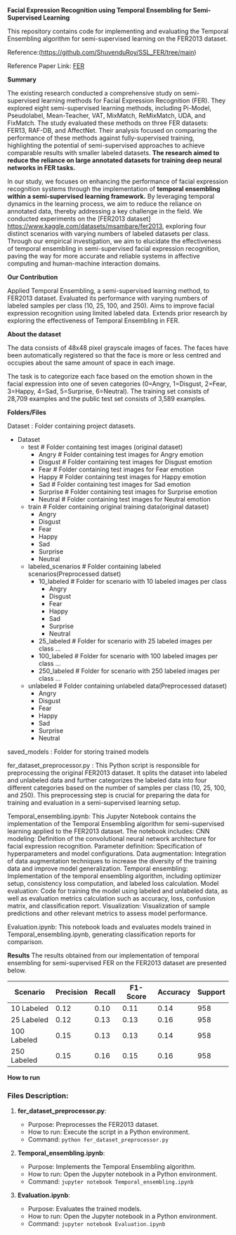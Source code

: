 **Facial Expression Recognition using Temporal Ensembling for Semi-Supervised Learning**

This repository contains code for implementing and evaluating the Temporal Ensembling algorithm for semi-supervised learning on the FER2013 dataset.

Reference:(https://github.com/ShuvenduRoy/SSL_FER/tree/main)

Reference Paper Link: [FER](https://arxiv.org/pdf/2208.00544v1.pdf)

**Summary**

The existing research conducted a comprehensive study on semi-supervised learning methods for Facial Expression Recognition (FER). They explored eight semi-supervised learning methods, including Pi-Model, Pseudolabel, Mean-Teacher, VAT, MixMatch, ReMixMatch, UDA, and FixMatch. The study evaluated these methods on three FER datasets: FER13, RAF-DB, and AffectNet. Their analysis focused on comparing the performance of these methods against fully-supervised training, highlighting the potential of semi-supervised approaches to achieve comparable results with smaller labeled datasets. **The research aimed to reduce the reliance on large annotated datasets for training deep neural networks in FER tasks.**

In our study, we focuses on enhancing the performance of facial expression recognition systems through the implementation of **temporal ensembling within a semi-supervised learning framework.** By leveraging temporal dynamics in the learning process, we aim to reduce the reliance on annotated data, thereby addressing a key challenge in the field. We conducted experiments on the [FER2013 dataset] https://www.kaggle.com/datasets/msambare/fer2013, exploring four distinct scenarios with varying numbers of labeled datasets per class. Through our empirical investigation, we aim to elucidate the effectiveness of temporal ensembling in semi-supervised facial expression recognition, paving the way for more accurate and reliable systems in affective computing and human-machine interaction domains.

**Our Contribution**

Applied Temporal Ensembling, a semi-supervised learning method, to FER2013 dataset.
Evaluated its performance with varying numbers of labeled samples per class (10, 25, 100, and 250).
Aims to improve facial expression recognition using limited labeled data.
Extends prior research by exploring the effectiveness of Temporal Ensembling in FER.

**About the dataset**

The data consists of 48x48 pixel grayscale images of faces. The faces have been automatically registered so that the face is more or less centred and occupies about the same amount of space in each image.

The task is to categorize each face based on the emotion shown in the facial expression into one of seven categories (0=Angry, 1=Disgust, 2=Fear, 3=Happy, 4=Sad, 5=Surprise, 6=Neutral). The training set consists of 28,709 examples and the public test set consists of 3,589 examples.

**Folders/Files**

Dataset : Folder containing project datasets.

- Dataset
    - test                        # Folder containing test images (original dataset)
        - Angry                  # Folder containing test images for Angry emotion
        - Disgust                # Folder containing test images for Disgust emotion
        - Fear                   # Folder containing test images for Fear emotion
        - Happy                  # Folder containing test images for Happy emotion
        - Sad                    # Folder containing test images for Sad emotion
        - Surprise               # Folder containing test images for Surprise emotion
        - Neutral                # Folder containing test images for Neutral emotion
    - train                       # Folder containing original training data(original dataset)
        - Angry                  
        - Disgust                
        - Fear                   
        - Happy                  
        - Sad                    
        - Surprise               
        - Neutral                
    - labeled_scenarios           # Folder containing labeled scenarios(Preprocessed datset)
        - 10_labeled              # Folder for scenario with 10 labeled images per class
            - Angry              
            - Disgust      
            - Fear            
            - Happy             
            - Sad               
            - Surprise           
            - Neutral            
        - 25_labeled              # Folder for scenario with 25 labeled images per class
            ...
        - 100_labeled             # Folder for scenario with 100 labeled images per class
            ...
        - 250_labeled             # Folder for scenario with 250 labeled images per class
            ...
    - unlabeled                   # Folder containing unlabeled data(Preprocessed dataset)
        - Angry                  
        - Disgust                
        - Fear                   
        - Happy                  
        - Sad                    
        - Surprise               
        - Neutral                


saved_models : Folder for storing trained models

fer_dataset_preprocessor.py : This Python script is responsible for preprocessing the original FER2013 dataset. It splits the dataset into labeled and unlabeled data and further categorizes the labeled data into four different categories based on the number of samples per class (10, 25, 100, and 250). This preprocessing step is crucial for preparing the data for training and evaluation in a semi-supervised learning setup.

Temporal_ensembling.ipynb: 
This Jupyter Notebook contains the implementation of the Temporal Ensembling algorithm for semi-supervised learning applied to the FER2013 dataset. The notebook includes:
CNN modeling: Definition of the convolutional neural network architecture for facial expression recognition.
Parameter definition: Specification of hyperparameters and model configurations.
Data augmentation: Integration of data augmentation techniques to increase the diversity of the training data and improve model generalization.
Temporal ensembling: Implementation of the temporal ensembling algorithm, including optimizer setup, consistency loss computation, and labeled loss calculation.
Model evaluation: Code for training the model using labeled and unlabeled data, as well as evaluation metrics calculation such as accuracy, loss, confusion matrix, and classification report.
Visualization: Visualization of sample predictions and other relevant metrics to assess model performance.

Evaluation.ipynb: This notebook loads and evaluates models trained in Temporal_ensembling.ipynb, generating classification reports for comparison.

**Results**
The results obtained from our implementation of temporal ensembling for semi-supervised FER on the FER2013 dataset are presented below.

| Scenario          | Precision | Recall | F1-Score | Accuracy | Support |
|-------------------|-----------|--------|----------|----------|---------|
| 10 Labeled        | 0.12      | 0.10   | 0.11     | 0.14     | 958     |
| 25 Labeled        | 0.12      | 0.13   | 0.13     | 0.16     | 958     |
| 100 Labeled       | 0.15      | 0.13   | 0.13     | 0.14     | 958     |
| 250 Labeled       | 0.15      | 0.16   | 0.15     | 0.16     | 958     |


**How to run**

### Files Description:

1. **fer_dataset_preprocessor.py**:
   - Purpose: Preprocesses the FER2013 dataset.
   - How to run: Execute the script in a Python environment.
   - Command: `python fer_dataset_preprocessor.py`

2. **Temporal_ensembling.ipynb**:
   - Purpose: Implements the Temporal Ensembling algorithm.
   - How to run: Open the Jupyter notebook in a Python environment.
   - Command: `jupyter notebook Temporal_ensembling.ipynb`
   
3. **Evaluation.ipynb**:
   - Purpose: Evaluates the trained models.
   - How to run: Open the Jupyter notebook in a Python environment.
   - Command: `jupyter notebook Evaluation.ipynb`

